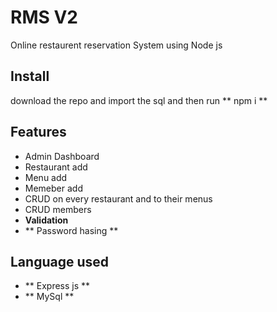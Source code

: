 # RMS V2
 Online restaurent reservation System using Node js
## Install
download the repo and import the sql and then run ** npm i **

## Features

- Admin Dashboard
- Restaurant add
- Menu add
- Memeber add
- CRUD on every restaurant and to their menus
- CRUD members
- **Validation**
- ** Password hasing **

## Language used
- ** Express js **
- ** MySql **